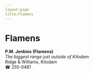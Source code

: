 ```yaml
---
layout:page
title:Flamens
---
```

# Flamens

**P.M. Jenkins (Flamens)**  
_The biggest range just outside of Kilodam_  
Ridge & Williams, Kilodam  
☎ 255-0481



